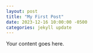 ```yaml
---
layout: post
title: "My First Post"
date: 2023-12-16 10:00:00 -0500
categories: jekyll update
---
```

Your content goes here.